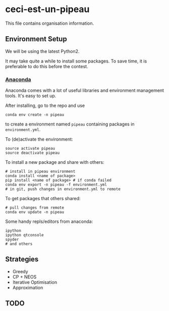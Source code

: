 # ceci-est-un-pipeau

This file contains organisation information.

## Environment Setup

We will be using the latest Python2.

It may take quite a while to install some packages. To save time, it is preferable to do this before the contest.

### [Anaconda](https://store.continuum.io/cshop/anaconda/)

Anaconda comes with a lot of useful libraries and environment management tools. It's easy to set up.

After installing, go to the repo and use
```(sh)
conda env create -n pipeau
```
to create a environment named ```pipeau``` containing packages in ```environment.yml```.

To (de)activate the environment:
```(sh)
source activate pipeau
source deactivate pipeau
```

To install a new package and share with others:
```(sh)
# install in pipeau environment
conda install <name of package>
pip install <name of package> # if conda failed
conda env export -n pipeau -f environment.yml
# in git, push changes in environment.yml to remote
```
To get packages that others shared:
```(sh)
# pull changes from remote
conda env update -n pipeau
```
Some handy repls/editors from anaconda:
```(sh)
ipython
ipython qtconsole
spyder
# and others
```



## Strategies

- Greedy
- CP + NEOS
- Iterative Optimisation
- Approximation


## TODO


